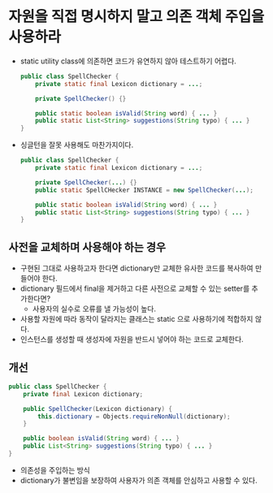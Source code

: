 # 자원을 직접 명시하지 말고 의존 객체 주입을 사용하라

- static utility class에 의존하면 코드가 유연하지 않아 테스트하기 어렵다.

    ```java
    public class SpellChecker {
        private static final Lexicon dictionary = ...;

        private SpellChecker() {}

        public static boolean isValid(String word) { ... }
        public static List<String> suggestions(String typo) { ... }
    }
    ```

- 싱글턴을 잘못 사용해도 마찬가지이다.

    ```java
    public class SpellChecker {
        private static final Lexicon dictionary = ...;

        private SpellChecker(...) {}
        public static SpellCHecker INSTANCE = new SpellChecker(...);

        public static boolean isValid(String word) { ... }
        public static List<String> suggestions(String typo) { ... }
    }
    ```

## 사전을 교체하며 사용해야 하는 경우

- 구현된 그대로 사용하고자 한다면 dictionary만 교체한 유사한 코드를 복사하여 만들어야 한다.
- dictionary 필드에서 final을 제거하고 다른 사전으로 교체할 수 있는 setter를 추가한다면?
    - 사용자의 실수로 오류를 낼 가능성이 높다.
- 사용할 자원에 따라 동작이 달라지는 클래스는 static 으로 사용하기에 적합하지 않다.
- 인스턴스를 생성할 때 생성자에 자원을 반드시 넣어야 하는 코드로 교체한다.

## 개선

```java
public class SpellChecker {
    private final Lexicon dictionary;

    public SpellChecker(Lexicon dictionary) {
        this.dictionary = Objects.requireNonNull(dictionary);
    }

    public boolean isValid(String word) { ... }
    public List<String> suggestions(String typo) { ... }
}
```

- 의존성을 주입하는 방식
- dictionary가 불변임을 보장하여 사용자가 의존 객체를 안심하고 사용할 수 있다.